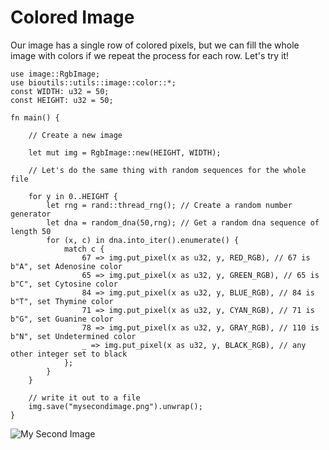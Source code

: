 # Colored Image

Our image has a single row of colored pixels, but we can fill the whole image with colors if we repeat the process for each row. Let's try it!

```
use image::RgbImage;
use bioutils::utils::image::color::*;
const WIDTH: u32 = 50;
const HEIGHT: u32 = 50;

fn main() {
    
    // Create a new image

    let mut img = RgbImage::new(HEIGHT, WIDTH); 

    // Let's do the same thing with random sequences for the whole file

    for y in 0..HEIGHT {
        let rng = rand::thread_rng(); // Create a random number generator
        let dna = random_dna(50,rng); // Get a random dna sequence of length 50
        for (x, c) in dna.into_iter().enumerate() {
            match c {
                67 => img.put_pixel(x as u32, y, RED_RGB), // 67 is b"A", set Adenosine color
                65 => img.put_pixel(x as u32, y, GREEN_RGB), // 65 is b"C", set Cytosine color
                84 => img.put_pixel(x as u32, y, BLUE_RGB), // 84 is b"T", set Thymine color
                71 => img.put_pixel(x as u32, y, CYAN_RGB), // 71 is b"G", set Guanine color
                78 => img.put_pixel(x as u32, y, GRAY_RGB), // 110 is b"N", set Undetermined color
                _ => img.put_pixel(x as u32, y, BLACK_RGB), // any other integer set to black
            };
        }
    }

    // write it out to a file
    img.save("mysecondimage.png").unwrap();
}
```

![My Second Image](../img/mysecondimage.jpg)